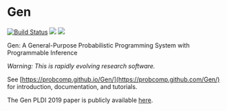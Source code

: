 # Gen

[![Build Status](https://travis-ci.org/probcomp/Gen.svg?branch=master)](https://travis-ci.org/probcomp/Gen)
[![](https://img.shields.io/badge/docs-stable-blue.svg)](https://probcomp.github.io/Gen/stable)
[![](https://img.shields.io/badge/docs-dev-blue.svg)](https://probcomp.github.io/Gen/dev)

Gen: A General-Purpose Probabilistic Programming System with Programmable Inference

*Warning: This is rapidly evolving research software.*

See [https://probcomp.github.io/Gen/](https://probcomp.github.com/Gen/) for introduction, documentation, and tutorials.

The Gen PLDI 2019 paper is publicly available [here](https://dl.acm.org/citation.cfm?id=3314642).

